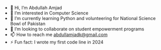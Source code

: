 - 👋 Hi, I’m Abdullah Amjad
- 👀 I’m interested in Computer Science
- 🌱 I’m currently learning Python and volunteering for National Science Bowl of Pakistan
- 💞️ I’m looking to collaborate on student empowerment programs
- 📫 How to reach me abdullamjadk@gmail.com
- ⚡ Fun fact: I wrote my first code line in 2024

<!---
abdullahamjadk/abdullahamjadk is a ✨ special ✨ repository because its `README.md` (this file) appears on your GitHub profile.
You can click the Preview link to take a look at your changes.
--->
